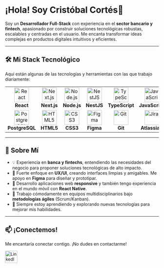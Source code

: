 # ¡Hola! Soy Cristóbal Cortés👋

Soy un **Desarrollador Full-Stack** con experiencia en el **sector bancario y fintech**, apasionado por construir soluciones tecnológicas robustas, escalables y centradas en el usuario. Me encanta transformar ideas complejas en productos digitales intuitivos y eficientes.

---

## 🛠️ Mi Stack Tecnológico

Aquí están algunas de las tecnologías y herramientas con las que trabajo diariamente:

<table>
  <tr>
    <td align="center" width="96">
      <img src="https://skillicons.dev/icons?i=react" width="48" height="48" alt="React" />
      <br><strong>React</strong>
    </td>
    <td align="center" width="96">
      <img src="https://skillicons.dev/icons?i=nextjs" width="48" height="48" alt="Next.js" />
      <br><strong>Next.js</strong>
    </td>
    <td align="center" width="96">
      <img src="https://skillicons.dev/icons?i=nodejs" width="48" height="48" alt="Node.js" />
      <br><strong>Node.js</strong>
    </td>
    <td align="center" width="96">
      <img src="https://skillicons.dev/icons?i=nestjs" width="48" height="48" alt="NestJS" />
      <br><strong>NestJS</strong>
    </td>
    <td align="center" width="96">
      <img src="https://skillicons.dev/icons?i=ts" width="48" height="48" alt="TypeScript" />
      <br><strong>TypeScript</strong>
    </td>
     <td align="center" width="96">
      <img src="https://skillicons.dev/icons?i=js" width="48" height="48" alt="JavaScript" />
      <br><strong>JavaScript</strong>
    </td>
  </tr>
  <tr>
    <td align="center" width="96">
      <img src="https://skillicons.dev/icons?i=postgresql" width="48" height="48" alt="PostgreSQL" />
      <br><strong>PostgreSQL</strong>
    </td>
    <td align="center" width="96">
      <img src="https://skillicons.dev/icons?i=html" width="48" height="48" alt="HTML5" />
      <br><strong>HTML5</strong>
    </td>
     <td align="center" width="96">
      <img src="https://skillicons.dev/icons?i=css" width="48" height="48" alt="CSS3" />
      <br><strong>CSS3</strong>
    </td>
    <td align="center" width="96">
      <img src="https://skillicons.dev/icons?i=figma" width="48" height="48" alt="Figma" />
      <br><strong>Figma</strong>
    </td>
    <td align="center" width="96">
      <img src="https://skillicons.dev/icons?i=git" width="48" height="48" alt="Git" />
      <br><strong>Git</strong>
    </td>
    <td align="center" width="96">
      <img src="https://skillicons.dev/icons?i=jira" width="48" height="48" alt="Jira" />
      <br><strong>Atlassian</strong>
    </td>
  </tr>
</table>

---

## 🚀 Sobre Mí

-   💡 Experiencia en **banca y fintechs**, entendiendo las necesidades del negocio para proponer soluciones tecnológicas de alto impacto.
-   🎨 Fuerte enfoque en **UX/UI**, creando interfaces limpias y amigables. Me apoyo en **Figma** para diseñar y prototipar.
-   📱 Desarrollo aplicaciones web **responsive** y también tengo experiencia en el mundo móvil con **React Native**.
-   🤝 Trabajo cómodamente en equipos multidisciplinarios bajo **metodologías ágiles** (Scrum/Kanban).
-   🌱 Siempre estoy aprendiendo y explorando nuevas tecnologías para mejorar mis habilidades.

---


## 📫 ¡Conectemos!

Me encantaría conectar contigo. ¡No dudes en contactarme!

<p align="left">
  <a href="https://www.linkedin.com/in/ccortespaez" target="blank"><img align="center" src="https://skillicons.dev/icons?i=linkedin" alt="LinkedIn" height="40" width="40" /></a>
  </p>
